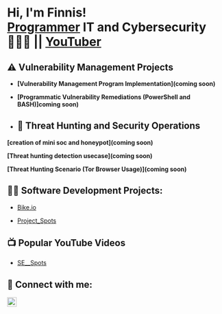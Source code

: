 <h1>Hi, I'm Finnis! <br/><a href="(https://github.com/Feecasso?tab=repositories)">Programmer</a><a href="https://www.linkedin.com/in/finnis-caldwell-67707473/"></a> IT and Cybersecurity 👨‍💻🔐
|| <a href="https://www.youtube.com/@cybermoney4949">YouTuber</a></h1>

## ⚠️ Vulnerability Management Projects

- **[Vulnerability Management Program Implementation](coming soon)**
  
- **[Programmatic Vulnerability Remediations (PowerShell and BASH)]coming soon)**
- 
  ## 🚨 Threat Hunting and Security Operations
 **[creation of mini soc and honeypot](coming soon)**
 
  **[Threat hunting detection usecase](coming soon)**
  
 **[Threat Hunting Scenario (Tor Browser Usage)](coming soon)**

<h2>👨‍💻 Software Development Projects:</h2>

-  [Bike.io](https://feecasso.github.io/bike-service/)
  
- [Project_Spots](https://feecasso.github.io/se_project_spots/)

<h2>📺 Popular YouTube Videos</h2>

- [SE__Spots](https://www.youtube.com/watch?v=yE50EvqDgUw)

<h2> 🤳 Connect with me:</h2>

[<img align="left" alt="JoshMadakor | LinkedIn" width="22px" src="https://cdn.jsdelivr.net/npm/simple-icons@v3/icons/linkedin.svg" />][linkedin]

[linkedin]: https://www.linkedin.com/in/finnis-caldwell-67707473/
